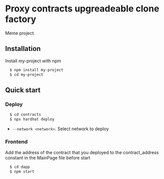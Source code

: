 
# Proxy contracts upgreadeable clone factory

Meme project.


## Installation

Install my-project with npm

```bash
  $ npm install my-project
  $ cd my-project
```
    
## Quick start
### Deploy
```bash
  $ cd contracts 
  $ npx hardhat deploy 
```
- `--network <network>`. Select network to deploy
### Frontend
Add the address of the contract that you deployed to the contract_address constant in the MainPage file before start
```bash
  $ cd dapp 
  $ npm start
```

